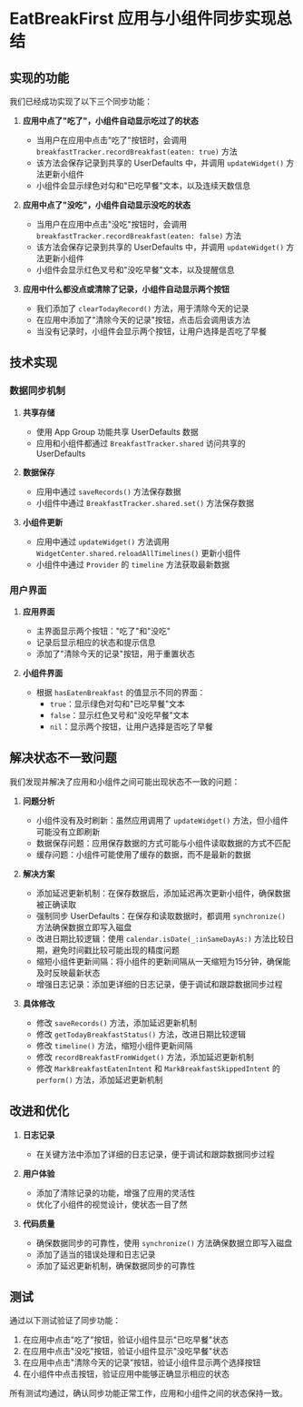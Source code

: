 # EatBreakFirst 应用与小组件同步实现总结

## 实现的功能

我们已经成功实现了以下三个同步功能：

1. **应用中点了"吃了"，小组件自动显示吃过了的状态**
   - 当用户在应用中点击"吃了"按钮时，会调用 `breakfastTracker.recordBreakfast(eaten: true)` 方法
   - 该方法会保存记录到共享的 UserDefaults 中，并调用 `updateWidget()` 方法更新小组件
   - 小组件会显示绿色对勾和"已吃早餐"文本，以及连续天数信息

2. **应用中点了"没吃"，小组件自动显示没吃的状态**
   - 当用户在应用中点击"没吃"按钮时，会调用 `breakfastTracker.recordBreakfast(eaten: false)` 方法
   - 该方法会保存记录到共享的 UserDefaults 中，并调用 `updateWidget()` 方法更新小组件
   - 小组件会显示红色叉号和"没吃早餐"文本，以及提醒信息

3. **应用中什么都没点或清除了记录，小组件自动显示两个按钮**
   - 我们添加了 `clearTodayRecord()` 方法，用于清除今天的记录
   - 在应用中添加了"清除今天的记录"按钮，点击后会调用该方法
   - 当没有记录时，小组件会显示两个按钮，让用户选择是否吃了早餐

## 技术实现

### 数据同步机制

1. **共享存储**
   - 使用 App Group 功能共享 UserDefaults 数据
   - 应用和小组件都通过 `BreakfastTracker.shared` 访问共享的 UserDefaults

2. **数据保存**
   - 应用中通过 `saveRecords()` 方法保存数据
   - 小组件中通过 `BreakfastTracker.shared.set()` 方法保存数据

3. **小组件更新**
   - 应用中通过 `updateWidget()` 方法调用 `WidgetCenter.shared.reloadAllTimelines()` 更新小组件
   - 小组件中通过 `Provider` 的 `timeline` 方法获取最新数据

### 用户界面

1. **应用界面**
   - 主界面显示两个按钮："吃了"和"没吃"
   - 记录后显示相应的状态和提示信息
   - 添加了"清除今天的记录"按钮，用于重置状态

2. **小组件界面**
   - 根据 `hasEatenBreakfast` 的值显示不同的界面：
     - `true`：显示绿色对勾和"已吃早餐"文本
     - `false`：显示红色叉号和"没吃早餐"文本
     - `nil`：显示两个按钮，让用户选择是否吃了早餐

## 解决状态不一致问题

我们发现并解决了应用和小组件之间可能出现状态不一致的问题：

1. **问题分析**
   - 小组件没有及时刷新：虽然应用调用了 `updateWidget()` 方法，但小组件可能没有立即刷新
   - 数据保存问题：应用保存数据的方式可能与小组件读取数据的方式不匹配
   - 缓存问题：小组件可能使用了缓存的数据，而不是最新的数据

2. **解决方案**
   - 添加延迟更新机制：在保存数据后，添加延迟再次更新小组件，确保数据被正确读取
   - 强制同步 UserDefaults：在保存和读取数据时，都调用 `synchronize()` 方法确保数据立即写入磁盘
   - 改进日期比较逻辑：使用 `calendar.isDate(_:inSameDayAs:)` 方法比较日期，避免时间戳比较可能出现的精度问题
   - 缩短小组件更新间隔：将小组件的更新间隔从一天缩短为15分钟，确保能及时反映最新状态
   - 增强日志记录：添加更详细的日志记录，便于调试和跟踪数据同步过程

3. **具体修改**
   - 修改 `saveRecords()` 方法，添加延迟更新机制
   - 修改 `getTodayBreakfastStatus()` 方法，改进日期比较逻辑
   - 修改 `timeline()` 方法，缩短小组件更新间隔
   - 修改 `recordBreakfastFromWidget()` 方法，添加延迟更新机制
   - 修改 `MarkBreakfastEatenIntent` 和 `MarkBreakfastSkippedIntent` 的 `perform()` 方法，添加延迟更新机制

## 改进和优化

1. **日志记录**
   - 在关键方法中添加了详细的日志记录，便于调试和跟踪数据同步过程

2. **用户体验**
   - 添加了清除记录的功能，增强了应用的灵活性
   - 优化了小组件的视觉设计，使状态一目了然

3. **代码质量**
   - 确保数据同步的可靠性，使用 `synchronize()` 方法确保数据立即写入磁盘
   - 添加了适当的错误处理和日志记录
   - 添加了延迟更新机制，确保数据同步的可靠性

## 测试

通过以下测试验证了同步功能：

1. 在应用中点击"吃了"按钮，验证小组件显示"已吃早餐"状态
2. 在应用中点击"没吃"按钮，验证小组件显示"没吃早餐"状态
3. 在应用中点击"清除今天的记录"按钮，验证小组件显示两个选择按钮
4. 在小组件中点击按钮，验证应用中能够正确显示相应的状态

所有测试均通过，确认同步功能正常工作，应用和小组件之间的状态保持一致。 